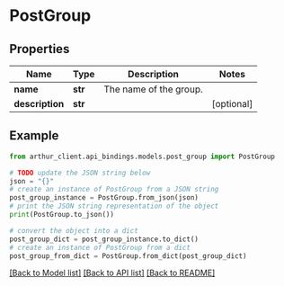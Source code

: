 # PostGroup


## Properties

Name | Type | Description | Notes
------------ | ------------- | ------------- | -------------
**name** | **str** | The name of the group. | 
**description** | **str** |  | [optional] 

## Example

```python
from arthur_client.api_bindings.models.post_group import PostGroup

# TODO update the JSON string below
json = "{}"
# create an instance of PostGroup from a JSON string
post_group_instance = PostGroup.from_json(json)
# print the JSON string representation of the object
print(PostGroup.to_json())

# convert the object into a dict
post_group_dict = post_group_instance.to_dict()
# create an instance of PostGroup from a dict
post_group_from_dict = PostGroup.from_dict(post_group_dict)
```
[[Back to Model list]](../README.md#documentation-for-models) [[Back to API list]](../README.md#documentation-for-api-endpoints) [[Back to README]](../README.md)


